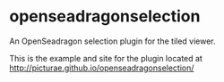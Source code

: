 # openseadragonselection
An OpenSeadragon selection plugin for the tiled viewer.

This is the example and site for the plugin located at http://picturae.github.io/openseadragonselection/
